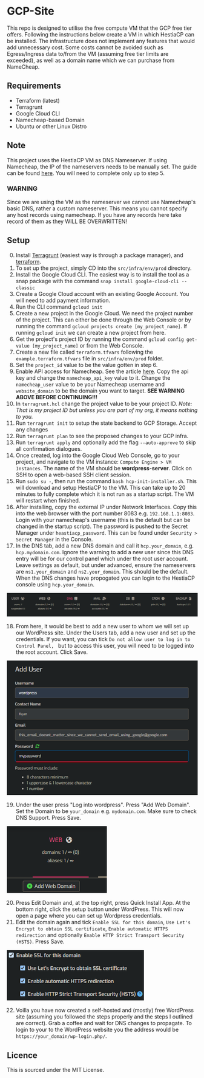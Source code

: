 # GCP-Site

This repo is designed to utilise the free compute VM that the GCP free tier offers. Following the instructions below create a VM in which HestiaCP can be installed. The infrastructure does not implement any features that would add unnecessary cost. Some costs cannot be avoided such as Egress/Ingress data to/from the VM (assuming free tier limits are exceeded), as well as a domain name which we can purchase from NameCheap.

## Requirements
* Terraform (latest)
* Terragrunt
* Google Cloud CLI
* Namecheap-based Domain
* Ubuntu or other Linux Distro

## Note
This project uses the HestiaCP VM as DNS Nameserver. If using Namecheap, the IP of the nameservers needs to be manually set. The guide can be found [here](https://www.namecheap.com/support/knowledgebase/article.aspx/768/10/how-do-i-register-personal-nameservers-for-my-domain/). You will need to complete only up to step 5.

### WARNING
Since we are using the VM as the nameserver we cannot use Namecheap's basic DNS, rather a custom nameserver. This means you cannot specify any host records using namecheap. If you have any records here take record of them as they WILL BE OVERWRITTEN!

## Setup
0. Install [Terragrunt](https://terragrunt.gruntwork.io/docs/getting-started/install/#install-via-a-package-manager) (easiest way is through a package manager), and [terraform](https://developer.hashicorp.com/terraform/tutorials/aws-get-started/install-cli).
1. To set up the project, simply CD into the `src/infra/env/prod` directory.
2. Install the Google Cloud CLI. The easiest way is to install the tool as a snap package with the command `snap install google-cloud-cli --classic`
3. Create a Google Cloud account with an existing Google Account. You will need to add payment information.
4. Run the CLI command `gcloud init`
5. Create a new project in the Google Cloud. We need the project number of the project. This can either be done through the Web Console or by running the command `gcloud projects create [my_project_name]`. If running `gcloud init` we can create a new project from here.
6. Get the project's project ID by running the command `gcloud config get-value [my_project_name]` or from the Web Console.
7. Create a new file called `terraform.tfvars` following the `example.terraform.tfvars` file in `src/infra/env/prod` folder.
8. Set the `project_id` value to be the value gotten in step 6.
9. Enable API access for Namecheap. See the article [here](https://www.namecheap.com/support/api/intro/). Copy the api key and change the `namecheap_api_key` value to it. Change the `namecheap_user` value to be your Namecheap username and `website_domain` to be the domain you want to target.
**SEE WARNING ABOVE BEFORE CONTINUING!!!**
10. In `terragrunt.hcl` change the project value to be your project ID. *Note: That is my project ID but unless you are part of my org, it means nothing to you.*
11. Run `terragrunt init` to setup the state backend to GCP Storage. Accept any changes
12. Run `terragrunt plan` to see the proposed changes to your GCP infra.
13. Run `terragrunt apply` and optionally add the flag `--auto-approve` to skip all confirmation dialogues.
14. Once created, log into the Google Cloud Web Console, go to your project, and navigate to the VM instance: `Compute Engine > VM Instances`. The name of the VM should be **wordpress-server**. Click on SSH to open a web-based SSH client session.
15. Run `sudo su -`, then run the command `bash hcp-init-installer.sh`. This will download and setup HestiaCP to the VM. This can take up to 20 minutes to fully complete which it is not run as a startup script. The VM will restart when finished.
16. After installing, copy the external IP under Network Interfaces. Copy this into the web browser with the port number 8083 e.g. `192.168.1.1:8083`. Login with your namecheap's username (this is the default but can be changed in the startup script). The password is pushed to the Secret Manager under `heastiacp_password`. This can be found under `Security > Secret Manager` in the Console.
17. In the DNS tab, add a new DNS domain and call it `hcp.your_domain`, e.g. `hcp.mydomain.com`. Ignore the warning to add a new user since this DNS entry will be for our control panel which under the root user account. Leave settings as default, but under advanced, ensure the nameservers are `ns1.your_domain` and `ns2.your_domain`. This should be the default. When the DNS changes have propogated you can login to the HestiaCP console using `hcp.your_domain`.

![alt text](Images/dns_root.png)

18. From here, it would be best to add a new user to whom we will set up our WordPress site. Under the Users tab, add a new user and set up the credentials. If you want, you can tick `Do not allow user to log in to Control Panel, ` but to access this user, you will need to be logged into the root account. Click Save.

![alt text](Images/add_user.png)

19. Under the user press "Log into wordpress". Press "Add Web Domain". Set the Domain to be `your_domain` e.g. `mydomain.com`. Make sure to check DNS Support. Press Save.

![alt text](Images/add_web.png) 

20. Press Edit Domain and, at the top right, press Quick Install App. At the bottom right, click the setup button under WordPress. This will now open a page where you can set up Wordpress credentials.
21. Edit the domain again and tick `Enable SSL for this domain`, `Use Let's Encrypt to obtain SSL certificate`, `Enable automatic HTTPS redirection` and optionally `Enable HTTP Strict Transport Security (HSTS)`. Press Save.

![alt text](Images/ssl.png)

22. Voilla you have now created a self-hosted and (mostly) free WordPress site (assuming you followed the steps properly and the steps I outlined are correct). Grab a coffee and wait for DNS changes to propagate. To login to your to the WordPress website you the address would be `https://your_domain/wp-login.php/`.

## Licence
This is sourced under the MIT License.
